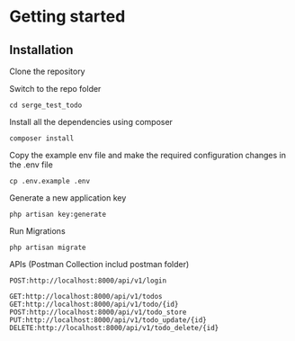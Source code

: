 

# Getting started

## Installation


Clone the repository


Switch to the repo folder

    cd serge_test_todo

Install all the dependencies using composer

    composer install

Copy the example env file and make the required configuration changes in the .env file

    cp .env.example .env

Generate a new application key

    php artisan key:generate
    
Run Migrations

    php artisan migrate

APIs (Postman Collection includ postman folder)

    POST:http://localhost:8000/api/v1/login

    GET:http://localhost:8000/api/v1/todos
    GET:http://localhost:8000/api/v1/todo/{id}
    POST:http://localhost:8000/api/v1/todo_store
    PUT:http://localhost:8000/api/v1/todo_update/{id}
    DELETE:http://localhost:8000/api/v1/todo_delete/{id}
